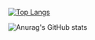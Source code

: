 [![Top Langs](https://github-readme-stats.vercel.app/api/top-langs/?username=yhhs12&layout=compact&theme=radical)](https://github.com/yhhs12/github-readme-stats)

![Anurag's GitHub stats](https://github-readme-stats.vercel.app/api?username=yhhs12&show_icons=true&theme=radical)
